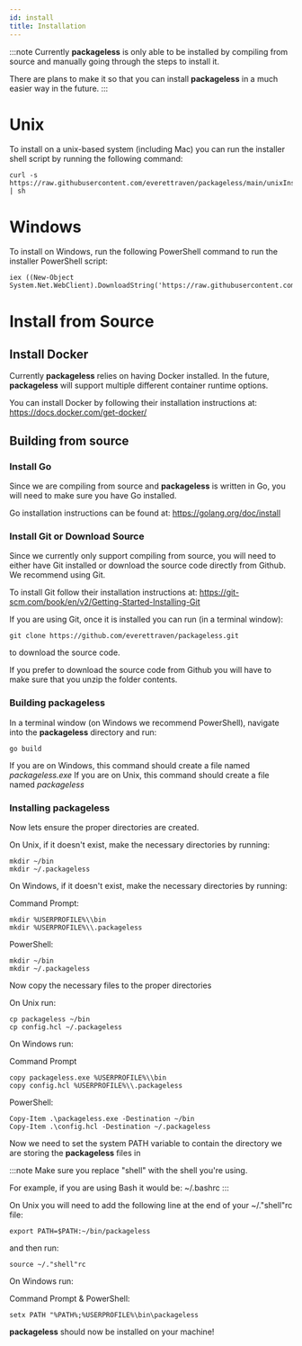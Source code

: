 ```yaml
---
id: install
title: Installation
---
```


:::note
Currently **packageless** is only able to be installed by compiling from source and manually going through the steps to install it.

There are plans to make it so that you can install **packageless** in a much easier way in the future.
:::
# Unix
To install on a unix-based system (including Mac) you can run the installer shell script by running the following command:
```
curl -s https://raw.githubusercontent.com/everettraven/packageless/main/unixInstaller.sh | sh
```

# Windows
To install on Windows, run the following PowerShell command to run the installer PowerShell script:
```
iex ((New-Object System.Net.WebClient).DownloadString('https://raw.githubusercontent.com/everettraven/packageless/main/windowsInstaller.ps1'))
```

# Install from Source
## Install Docker
Currently **packageless** relies on having Docker installed. In the future, **packageless** will support multiple different container runtime options.

You can install Docker by following their installation instructions at: https://docs.docker.com/get-docker/

## Building from source
### Install Go
Since we are compiling from source and **packageless** is written in Go, you will need to make sure you have Go installed.

Go installation instructions can be found at: https://golang.org/doc/install

### Install Git or Download Source
Since we currently only support compiling from source, you will need to either have Git installed or download the source code directly from Github. We recommend using Git.

To install Git follow their installation instructions at: https://git-scm.com/book/en/v2/Getting-Started-Installing-Git

If you are using Git, once it is installed you can run (in a terminal window): 
```
git clone https://github.com/everettraven/packageless.git
```
to download the source code.

If you prefer to download the source code from Github you will have to make sure that you unzip the folder contents.

### Building packageless
In a terminal window (on Windows we recommend PowerShell), navigate into the **packageless** directory and run:
```
go build
```
If you are on Windows, this command should create a file named *packageless.exe*
If you are on Unix, this command should create a file named *packageless*

### Installing packageless
Now lets ensure the proper directories are created.

On Unix, if it doesn't exist, make the necessary directories by running:
```
mkdir ~/bin
mkdir ~/.packageless
```
On Windows, if it doesn't exist, make the necessary directories by running:

Command Prompt:
```
mkdir %USERPROFILE%\\bin
mkdir %USERPROFILE%\\.packageless
```
PowerShell:
```
mkdir ~/bin
mkdir ~/.packageless
```

Now copy the necessary files to the proper directories

On Unix run:
```
cp packageless ~/bin
cp config.hcl ~/.packageless
```

On Windows run:

Command Prompt
```
copy packageless.exe %USERPROFILE%\\bin
copy config.hcl %USERPROFILE%\\.packageless
```
PowerShell:
```
Copy-Item .\packageless.exe -Destination ~/bin
Copy-Item .\config.hcl -Destination ~/.packageless
```

Now we need to set the system PATH variable to contain the directory we are storing the **packageless** files in

:::note
Make sure you replace "shell" with the shell you're using.

For example, if you are using Bash it would be:
~/.bashrc
:::

On Unix you will need to add the following line at the end of your ~/."shell"rc file:
```
export PATH=$PATH:~/bin/packageless
```
and then run:
```
source ~/."shell"rc
```

On Windows run:

Command Prompt & PowerShell:
```
setx PATH "%PATH%;%USERPROFILE%\bin\packageless
```

**packageless** should now be installed on your machine!